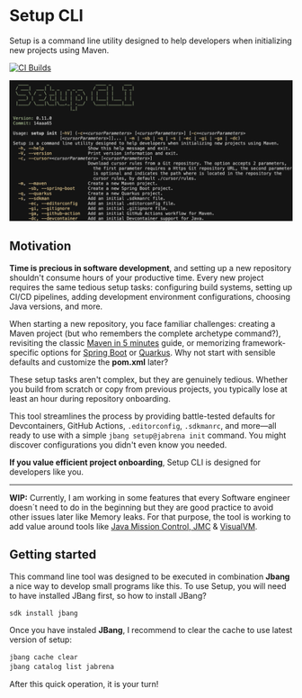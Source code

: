 # Setup CLI

Setup is a command line utility designed to help developers when initializing new projects using Maven.

[![CI Builds](https://github.com/jabrena/setup-cli/actions/workflows/maven.yaml/badge.svg)](https://github.com/jabrena/setup-cli/actions/workflows/maven.yaml)

![](./docs/setup-cli-screenshot.png)

## Motivation

**Time is precious in software development**, and setting up a new repository shouldn't consume hours of your productive time. Every new project requires the same tedious setup tasks: configuring build systems, setting up CI/CD pipelines, adding development environment configurations, choosing Java versions, and more.

When starting a new repository, you face familiar challenges: creating a Maven project (but who remembers the complete archetype command?), revisiting the classic [Maven in 5 minutes](https://maven.apache.org/guides/getting-started/maven-in-five-minutes.html) guide, or memorizing framework-specific options for [Spring Boot](https://docs.spring.io/spring-boot/cli/index.html) or [Quarkus](https://quarkus.io/blog/quarkus-cli/). Why not start with sensible defaults and customize the **pom.xml** later?

These setup tasks aren't complex, but they are genuinely tedious. Whether you build from scratch or copy from previous projects, you typically lose at least an hour during repository onboarding.

This tool streamlines the process by providing battle-tested defaults for Devcontainers, GitHub Actions, `.editorconfig`, `.sdkmanrc`, and more—all ready to use with a simple `jbang setup@jabrena init` command. You might discover configurations you didn't even know you needed.

**If you value efficient project onboarding**, Setup CLI is designed for developers like you.

---

**WIP:** Currently, I am working in some features that every Software engineer doesn´t need to do in the beginning but they are good practice to avoid other issues later like Memory leaks. For that purpose, the tool is working to add value around tools like [Java Mission Control, JMC](https://www.oracle.com/java/technologies/jdk-mission-control.html) & [VisualVM](https://visualvm.github.io/).

## Getting started

This command line tool was designed to be executed in combination **Jbang** a nice way to develop small programs like this. To use Setup, you will need to have installed JBang first, so how to install JBang?

```bash
sdk install jbang
```

Once you have instaled **JBang**, I recommend to clear the cache to use latest version of setup:

```bash
jbang cache clear
jbang catalog list jabrena
```

After this quick operation, it is your turn!

```